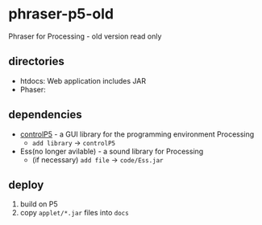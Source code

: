 # phraser-p5-old
Phraser for Processing - old version
read only

## directories
- htdocs: Web application includes JAR
- Phaser: 


## dependencies
* [controlP5](http://www.sojamo.de/libraries/controlP5/) - a GUI library for the programming environment Processing
  * `add library` -> `controlP5`
* Ess(no longer avilable) - a sound library for Processing 
  * (if necessary) `add file` -> `code/Ess.jar`

## deploy
1. build on P5
2. copy `applet/*.jar` files into `docs`